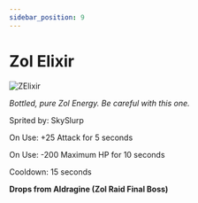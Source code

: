 ```yaml
---
sidebar_position: 9
---
```


# Zol Elixir

![ZElixir](https://vwiki.valorserver.com/api/item/picture/zol%20elixir)

<i>Bottled, pure Zol Energy. Be careful with this one.</i>

Sprited by: SkySlurp

On Use: +25 Attack for 5 seconds

On Use: -200 Maximum HP for 10 seconds

Cooldown: 15 seconds

**Drops from Aldragine (Zol Raid Final Boss)**
